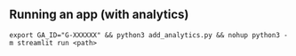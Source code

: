 ## Running an app (with analytics)

`export GA_ID="G-XXXXXX" && python3 add_analytics.py && nohup python3 -m streamlit run <path>`